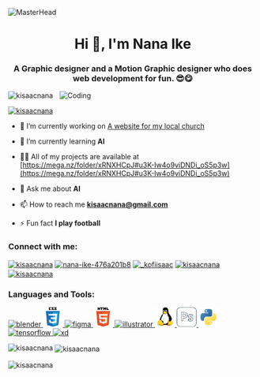 ![MasterHead](https://mir-s3-cdn-cf.behance.net/project_modules/fs/54b6c068097599.5b50bca476b9b.gif)
<h1 align="center">Hi 👋, I'm Nana Ike</h1>
<h3 align="center">A Graphic designer and a Motion Graphic designer who does web development for fun. 😎😋</h3>
<img align="right" alt="Coding" width="400" src="https://miro.medium.com/v2/resize:fit:1360/0*7Q3yvSIv_t0ioJ-Z.gif">

<p align="left"> <img src="https://komarev.com/ghpvc/?username=kisaacnana&label=Profile%20views&color=0e75b6&style=flat" alt="kisaacnana" /> </p>

<p align="left"> <a href="https://twitter.com/kisaacnana" target="blank"><img src="https://img.shields.io/twitter/follow/kisaacnana?logo=twitter&style=for-the-badge" alt="kisaacnana" /></a> </p>

- 🔭 I’m currently working on [A website for my local church](https://kisaacnana.github.io/CHURCH/)

- 🌱 I’m currently learning **AI**

- 👨‍💻 All of my projects are available at [https://mega.nz/folder/xRNXHCpJ#u3K-Iw4o9viDNDi_oS5p3w](https://mega.nz/folder/xRNXHCpJ#u3K-Iw4o9viDNDi_oS5p3w)

- 💬 Ask me about **AI**

- 📫 How to reach me **kisaacnana@gmail.com**

- ⚡ Fun fact **I play football**

<h3 align="left">Connect with me:</h3>
<p align="left">
<a href="https://twitter.com/kisaacnana" target="blank"><img align="center" src="https://raw.githubusercontent.com/rahuldkjain/github-profile-readme-generator/master/src/images/icons/Social/twitter.svg" alt="kisaacnana" height="30" width="40" /></a>
<a href="https://linkedin.com/in/nana-ike-476a201b8" target="blank"><img align="center" src="https://raw.githubusercontent.com/rahuldkjain/github-profile-readme-generator/master/src/images/icons/Social/linked-in-alt.svg" alt="nana-ike-476a201b8" height="30" width="40" /></a>
<a href="https://instagram.com/_kofiisaac" target="blank"><img align="center" src="https://raw.githubusercontent.com/rahuldkjain/github-profile-readme-generator/master/src/images/icons/Social/instagram.svg" alt="_kofiisaac" height="30" width="40" /></a>
<a href="https://www.behance.net/kisaacnana" target="blank"><img align="center" src="https://raw.githubusercontent.com/rahuldkjain/github-profile-readme-generator/master/src/images/icons/Social/behance.svg" alt="kisaacnana" height="30" width="40" /></a>
<a href="https://www.youtube.com/c/Nana Ike" target="blank"><img align="center" src="https://raw.githubusercontent.com/rahuldkjain/github-profile-readme-generator/master/src/images/icons/Social/youtube.svg" alt="kisaacnana" height="30" width="40" /></a>
</p>

<h3 align="left">Languages and Tools:</h3>
<p align="left"> <a href="https://www.blender.org/" target="_blank" rel="noreferrer"> <img src="https://download.blender.org/branding/community/blender_community_badge_white.svg" alt="blender" width="40" height="40"/> </a> <a href="https://www.w3schools.com/css/" target="_blank" rel="noreferrer"> <img src="https://raw.githubusercontent.com/devicons/devicon/master/icons/css3/css3-original-wordmark.svg" alt="css3" width="40" height="40"/> </a> <a href="https://www.figma.com/" target="_blank" rel="noreferrer"> <img src="https://www.vectorlogo.zone/logos/figma/figma-icon.svg" alt="figma" width="40" height="40"/> </a> <a href="https://www.w3.org/html/" target="_blank" rel="noreferrer"> <img src="https://raw.githubusercontent.com/devicons/devicon/master/icons/html5/html5-original-wordmark.svg" alt="html5" width="40" height="40"/> </a> <a href="https://www.adobe.com/in/products/illustrator.html" target="_blank" rel="noreferrer"> <img src="https://www.vectorlogo.zone/logos/adobe_illustrator/adobe_illustrator-icon.svg" alt="illustrator" width="40" height="40"/> </a> <a href="https://www.linux.org/" target="_blank" rel="noreferrer"> <img src="https://raw.githubusercontent.com/devicons/devicon/master/icons/linux/linux-original.svg" alt="linux" width="40" height="40"/> </a> <a href="https://www.photoshop.com/en" target="_blank" rel="noreferrer"> <img src="https://raw.githubusercontent.com/devicons/devicon/master/icons/photoshop/photoshop-line.svg" alt="photoshop" width="40" height="40"/> </a> <a href="https://www.python.org" target="_blank" rel="noreferrer"> <img src="https://raw.githubusercontent.com/devicons/devicon/master/icons/python/python-original.svg" alt="python" width="40" height="40"/> </a> <a href="https://www.tensorflow.org" target="_blank" rel="noreferrer"> <img src="https://www.vectorlogo.zone/logos/tensorflow/tensorflow-icon.svg" alt="tensorflow" width="40" height="40"/> </a> <a href="https://www.adobe.com/products/xd.html" target="_blank" rel="noreferrer"> <img src="https://cdn.worldvectorlogo.com/logos/adobe-xd.svg" alt="xd" width="40" height="40"/> </a> </p>

<p><img align="left" src="https://github-readme-stats.vercel.app/api/top-langs?username=kisaacnana&show_icons=true&locale=en&layout=compact" alt="kisaacnana" /></p>

<p>&nbsp;<img align="center" src="https://github-readme-stats.vercel.app/api?username=kisaacnana&show_icons=true&locale=en" alt="kisaacnana" /></p>

<p><img align="center" src="https://github-readme-streak-stats.herokuapp.com/?user=kisaacnana&" alt="kisaacnana" /></p>
